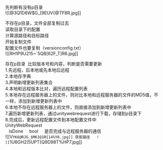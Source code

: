 先判断有没有p目录  
![[@3Q1D6W$G_[9EUV{$@TF$8R.jpg]]
  
不存在p目录，文件全部复制过去  
读取目录下的配置  
计算源路径和目标路径  
开始复制文件  
配置文件也要复制（versionconfig.txt）  
![[RH1P9U215~`5QB[62F_T]R6.jpg]]
  
  
  
存在p目录  比较版本号和内容，判断是否需要更新  
1.先远程，后本地或先本地后远程  
2.本地存字典  
3.声明新增更新列表集合  
4.本地和远程版本比对，遍历远程配置列表  
5.本地存在远程服务器上的文件，则对比本地和远程服务器的文件的MD5值，不一样，添加到新增更新列表中  
6.本地不存在远程服务器上的文件，则直接添加到新增更新列表中  
7.遍历新增更新列表，通过unitywebrequest进行下载，存储到p目录下  
8.完成后，更新远程配置文件到本地配置文件中  
UnityWebRequest   
   isDone     bool     是否完成与远程服务器的通信  
![[V`YK6@RJG_$MK1Q1R{14%Y8.jpg]]
获取路径  
![[`1U6GH2(5UPT{Q9D98T%HP7.jpg]]